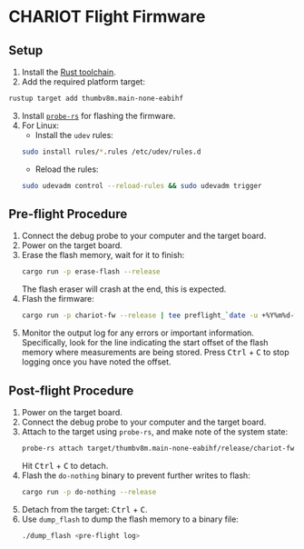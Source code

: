 # CHARIOT Flight Firmware

## Setup

1. Install the [Rust toolchain](https://rustup.rs/).
2. Add the required platform target:
  ```sh
  rustup target add thumbv8m.main-none-eabihf
  ```
3. Install [`probe-rs`](https://probe.rs) for flashing the firmware.
4. For Linux:
   -  Install the `udev` rules:
    ```sh
    sudo install rules/*.rules /etc/udev/rules.d
    ```
   - Reload the rules:
    ```sh
    sudo udevadm control --reload-rules && sudo udevadm trigger
    ```

## Pre-flight Procedure
1. Connect the debug probe to your computer and the target board.
2. Power on the target board.
3. Erase the flash memory, wait for it to finish:
   ```sh
   cargo run -p erase-flash --release
   ```
   The flash eraser will crash at the end, this is expected.
4. Flash the firmware:
   ```sh
   cargo run -p chariot-fw --release | tee preflight_`date -u +%Y%m%d-%H%M%S`.log
   ```
5. Monitor the output log for any errors or important information. Specifically, look for the line indicating the start offset of the flash memory where measurements are being stored. Press <kbd>Ctrl</kbd> + <kbd>C</kbd> to stop logging once you have noted the offset.

## Post-flight Procedure
1. Power on the target board.
2. Connect the debug probe to your computer and the target board.
3. Attach to the target using `probe-rs`, and make note of the system state:
    ```sh
    probe-rs attach target/thumbv8m.main-none-eabihf/release/chariot-fw | tee postflight_`date -u +%Y%m%d-%H%M%S`.log
    ```
    Hit <kbd>Ctrl</kbd> + <kbd>C</kbd> to detach.
4. Flash the `do-nothing` binary to prevent further writes to flash:
    ```sh
    cargo run -p do-nothing --release
    ```
5. Detach from the target: <kbd>Ctrl</kbd> + <kbd>C</kbd>.
6. Use `dump_flash` to dump the flash memory to a binary file:
    ```sh
    ./dump_flash <pre-flight log>
    ```